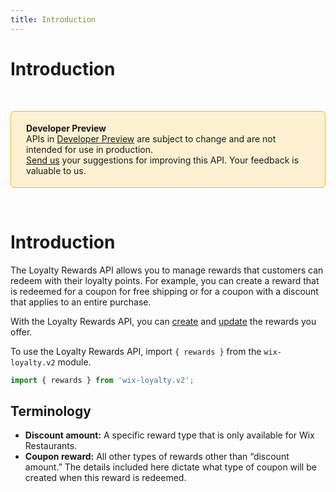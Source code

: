 ```yaml
---
title: Introduction
---
```


# Introduction
&nbsp;
<div style="background-color: #FEF1D1; padding: 18px 24px; border-radius: 6px; border: 1px solid #FDB10C; box-sizing: border-box; display: inline-block">
    <b>Developer Preview</b>
    <br/>
    <span>APIs in <a href="https://www.wix.com/velo/reference/api-overview/developer-preview">Developer Preview</a> are subject to change and are not intended for use in production.<br/><a href="mailto:velo-preview-feedback@wix.com">Send us</a> your suggestions for improving this API. Your feedback is valuable to us.</span>
</div>  

&nbsp;
<!--
> **Note:**
> This module is [universal](/api-overview/api-versions#universal-modules). Functions in this module can run on both the backend and frontend, unless specified otherwise.
-->

# Introduction

The Loyalty Rewards API allows you to manage rewards that customers can redeem with their loyalty points. For example, you can create a reward that is redeemed for a coupon for free shipping or for a coupon with a discount that applies to an entire purchase.

With the Loyalty Rewards API, you can [create](#createreward) and [update](#updatereward) the rewards you offer.

To use the Loyalty Rewards API, import `{ rewards }` from the `wix-loyalty.v2` module. 

```javascript
import { rewards } from 'wix-loyalty.v2';
```

## Terminology

- **Discount amount:** A specific reward type that is only available for Wix Restaurants.
- **Coupon reward:** All other types of rewards other than “discount amount.” The details included here dictate what type of coupon will be created when this reward is redeemed.
